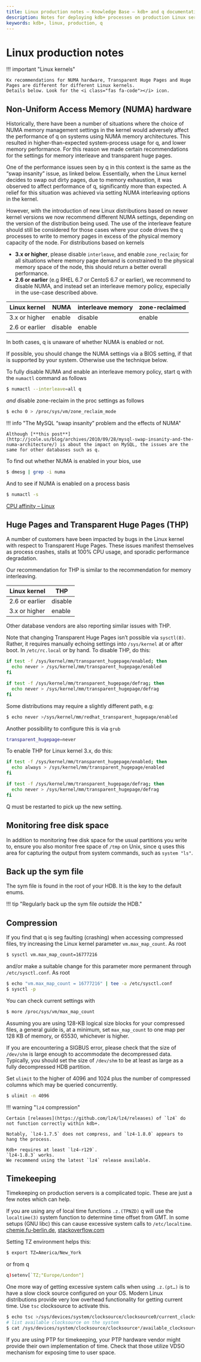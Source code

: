 ```yaml
---
title: Linux production notes – Knowledge Base – kdb+ and q documentation
description: Notes for deploying kdb+ processes on production Linux servers
keywords: kdb+, linux, production, q
---
```

# Linux production notes



!!! important "Linux kernels"

    Kx recommendations for NUMA hardware, Transparent Huge Pages and Huge Pages are different for different Linux kernels. 
    Details below. Look for the <i class="fas fa-code"></i> icon. 



## Non-Uniform Access Memory (NUMA) hardware

Historically, there have been a number of situations where the choice of NUMA memory management settings in the kernel would adversely affect the performance of q on systems using NUMA memory architectures. This resulted in higher-than-expected system-process usage for q, and lower memory performance. For this reason we made certain recommendations for the settings for memory interleave and transparent huge pages. 

One of the performance issues seen by q in this context is the same as the “swap insanity” issue, as linked below. Essentially, when the Linux kernel decides to swap out dirty pages, due to memory exhaustion, it was observed to affect performance of q, significantly more than expected. A relief for this situation was achieved via setting NUMA interleaving options in the kernel.

However, with the introduction of new Linux distributions based on newer kernel versions we now recommend different NUMA settings, depending on the version of the distribution being used. The use of the interleave feature should still be considered for those cases where your code drives the q processes to write to memory pages in excess of the physical memory capacity of the node. For distributions based on kernels

-   **3.x or higher**, please disable `interleave`, and enable `zone_reclaim`; for all situations where memory page demand is constrained to the physical memory space of the node, this should return a better overall performance.  
-   **2.6 or earlier** (e.g RHEL 6.7 or CentoS 6.7 or earlier), we recommend to disable NUMA, and instead set an interleave memory policy, especially in the use-case described above.

Linux kernel   | NUMA    | interleave memory | zone-reclaimed
---------------|---------|-------------------|---------------
3.x or higher  | enable  | disable           | enable        
2.6 or earlier | disable | enable            |

In both cases, q is unaware of whether NUMA is enabled or not.

If possible, you should change the NUMA settings via a BIOS setting, if that is supported by your system. Otherwise use the technique below.

To fully disable NUMA and enable an interleave memory policy, start q with the `numactl` command as follows

```bash
$ numactl --interleave=all q
```

_and_ disable zone-reclaim in the proc settings as follows

```bash
$ echo 0 > /proc/sys/vm/zone_reclaim_mode
```

!!! info "The MySQL “swap insanity” problem and the effects of NUMA"

    Although [**this post**](http://jcole.us/blog/archives/2010/09/28/mysql-swap-insanity-and-the-numa-architecture/) is about the impact on MySQL, the issues are the same for other databases such as q.

To find out whether NUMA is enabled in your bios, use

```bash
$ dmesg | grep -i numa
```

And to see if NUMA is enabled on a process basis

```bash
$ numactl -s
```

<i class="far fa-hand-point-right"></i> 
[CPU affinity – Linux](cpu-affinity.md#linux)


## Huge Pages and Transparent Huge Pages (THP)

A number of customers have been impacted by bugs in the Linux kernel with respect to Transparent Huge Pages. These issues manifest themselves as process crashes, stalls at 100% CPU usage, and sporadic performance degradation. 

<i class="fas fa-code fa-2x"></i>
Our recommendation for THP is similar to the recommendation for memory interleaving. 

Linux kernel   | THP
---------------|--------
2.6 or earlier | disable
3.x or higher  | enable

Other database vendors are also reporting similar issues with THP.

Note that changing Transparent Huge Pages isn’t possible via `sysctl(8)`. Rather, it requires manually echoing settings into `/sys/kernel` at or after boot. In `/etc/rc.local` or by hand. To disable THP, do this:

```bash
if test -f /sys/kernel/mm/transparent_hugepage/enabled; then
  echo never > /sys/kernel/mm/transparent_hugepage/enabled
fi

if test -f /sys/kernel/mm/transparent_hugepage/defrag; then
  echo never > /sys/kernel/mm/transparent_hugepage/defrag
fi
```

Some distributions may require a slightly different path, e.g:


```bash
$ echo never >/sys/kernel/mm/redhat_transparent_hugepage/enabled
```
Another possibility to configure this is via `grub`

```bash
transparent_hugepage=never
```

To enable THP for Linux kernel 3.x, do this:

```bash
if test -f /sys/kernel/mm/transparent_hugepage/enabled; then
  echo always > /sys/kernel/mm/transparent_hugepage/enabled
fi

if test -f /sys/kernel/mm/transparent_hugepage/defrag; then
  echo never > /sys/kernel/mm/transparent_hugepage/defrag
fi
```

Q must be restarted to pick up the new setting.


## Monitoring free disk space

In addition to monitoring free disk space for the usual partitions you write to, ensure you also monitor free space of `/tmp` on Unix, since q uses this area for capturing the output from system commands, such as `system "ls"`.


## Back up the sym file

The sym file is found in the root of your HDB.
It is the key to the default enums. 

!!! tip "Regularly back up the sym file _outside_ the HDB."


## Compression

If you find that q is seg faulting (crashing) when accessing compressed files, try increasing the Linux kernel parameter `vm.max_map_count`. As root

```bash
$ sysctl vm.max_map_count=16777216
```

and/or make a suitable change for this parameter more permanent through `/etc/sysctl.conf`. As root

```bash
$ echo "vm.max_map_count = 16777216" | tee -a /etc/sysctl.conf
$ sysctl -p
```

You can check current settings with

```bash
$ more /proc/sys/vm/max_map_count
```

Assuming you are using 128-KB logical size blocks for your compressed files, a general guide is, at a minimum, set `max_map_count` to one map per 128&nbsp;KB of memory, or 65530, whichever is higher.

If you are encountering a SIGBUS error, please check that the size of `/dev/shm` is large enough to accommodate the decompressed data. Typically, you should set the size of `/dev/shm` to be at least as large as a fully decompressed HDB partition.

Set `ulimit` to the higher of 4096 and 1024 plus the number of compressed columns which may be queried concurrently.

```bash
$ ulimit -n 4096
```

!!! warning "`lz4` compression"

    Certain [releases](https://github.com/lz4/lz4/releases) of `lz4` do not function correctly within kdb+.

    Notably, `lz4-1.7.5` does not compress, and `lz4-1.8.0` appears to hang the process. 

    Kdb+ requires at least `lz4-r129`.
    `lz4-1.8.3` works. 
    We recommend using the latest `lz4` release available.


## Timekeeping

Timekeeping on production servers is a complicated topic. These are just a few notes which can help.

If you are using any of local time functions `.z.(TPNZD)` q will use the `localtime(3)` system function to determine time offset from GMT. In some setups (GNU libc) this can cause excessive system calls to `/etc/localtime`.  
<i class="far fa-hand-point-right"></i> [chemie.fu-berlin.de](http://www.chemie.fu-berlin.de/chemnet/use/info/libc/libc_17.html#SEC301), [stackoverflow.com](http://stackoverflow.com/questions/4554271/how-to-avoid-excessive-stat-etc-localtime-calls-in-strftime-on-linux/4554302#4554302)

Setting TZ environment helps this:

```bash
$ export TZ=America/New_York
```

or from q

```q
q)setenv[`TZ;"Europe/London"]
```

One more way of getting excessive system calls when using `.z.(pt…)` is to have a slow clock source configured on your OS. Modern Linux distributions provide very low overhead functionality for getting current time. Use `tsc` clocksource to activate this.

```bash
$ echo tsc >/sys/devices/system/clocksource/clocksource0/current_clocksource
# list available clocksource on the system
$ cat /sys/devices/system/clocksource/clocksource*/available_clocksource
```

If you are using PTP for timekeeping, your PTP hardware vendor might provide their own implementation of time. Check that those utilize VDSO mechanism for exposing time to user space.



